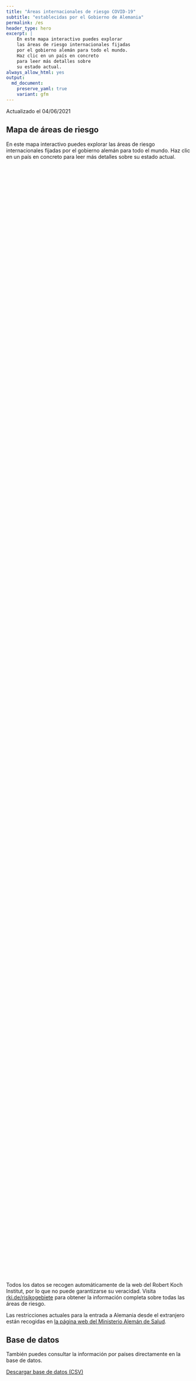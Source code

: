 ```yaml
---
title: "Áreas internacionales de riesgo COVID-19"
subtitle: "establecidas por el Gobierno de Alemania"
permalink: /es
header_type: hero
excerpt: |
    En este mapa interactivo puedes explorar
    las áreas de riesgo internacionales fijadas
    por el gobierno alemán para todo el mundo.
    Haz clic en un país en concreto
    para leer más detalles sobre
    su estado actual.
always_allow_html: yes
output: 
  md_document:
    preserve_yaml: true
    variant: gfm
---
```


<!-- Modify _R/index_es.Rmd file instead -->

<p class="text-right font-weight-bold">

Actualizado el 04/06/2021

</p>

## Mapa de áreas de riesgo

En este mapa interactivo puedes explorar las áreas de riesgo
internacionales fijadas por el gobierno alemán para todo el mundo. Haz
clic en un país en concreto para leer más detalles sobre su estado
actual.

<div id="leaflet" class="leaflet html-widget" style="width:100%;height:75vh;">

</div>

<script src="https://corona-atlas.de/assets/data/locale_es.js"></script>

<script src="https://corona-atlas.de/assets/js/map.js"></script>

Todos los datos se recogen automáticamente de la web del Robert Koch
Institut, por lo que no puede garantizarse su veracidad. Visita
[rki.de/risikogebiete](https://rki.de/risikogebiete) para obtener la
información completa sobre todas las áreas de riesgo.

Las restricciones actuales para la entrada a Alemania desde el
extranjero están recogidas en [la página web del Ministerio Alemán de
Salud](https://www.bundesgesundheitsministerium.de/en/coronavirus/current-information-for-travellers).

## Base de datos

También puedes consultar la información por países directamente en la
base de datos.

<div id="reactable" class="reactable html-widget" style="width:auto;height:auto;"></div>
<script type="application/json" data-for="reactable">{"x":{"tag":{"name":"Reactable","attribs":{"data":{"País/Región":["Afganistán","Angola","Albania","Andorra","Emiratos Árabes Unidos","Argentina","Armenia","Antigua y Barbuda","Australia","Austria","Azerbayán","Burundi","Bélgica","Benín","Burquina Faso","Bangladesh","Bulgaria","Bahrein","Bahamas","Bosnia y Herzegovina","Bielorrusia","Belice","Bolivia","Brasil","Barbados","Brunei","Bhután","Botsuana","República Centro-africana","Canadá","Suiza","Chile","China","Costa de Marfil","Camerún","República Democráctica del Congo","Congo","Colombia","Comores, Islas","Cabo Verde","Costa Rica","Cuba","Chipre","República Checa","Alemania","Yibuti","Dominica","Dinamarca","República Dominicana","Algeria","Ecuador","Egipto","Eritrea","España","Estonia","Etiopía","Finlandia","Fiyi","Francia","Micronesia","Gabón","Reino Unido","Georgia","Ghana","Guinea","Gambia","Guinea-Bissau","Guinea Ecuatorial","Grecia","Granada","Guatemala","Guyana","Hong Kong","Honduras","Croacia","Haití","Hungría","Indonesia","India","Irlanda","Irán","Iraq","Islandia","Israel","Italia","Jamaica","Jordania","Japón","Kazajistán","Kenia","Kirgizstán","Camboya","Kiribati","San Cristobo y Nevis","Corea del Sur","Kuwait","Laos","Líbano","Liberia","Libia","Santa Lucía","Liechtenstein","Sri Lanka","Lesoto","Lituania","Luxemburgo","Letonia","Marruecos","Mónaco","Moldavia","Madagascar","Islas Maldivas","México","Islas Marshall","Macedonia del Norte","Mali","Malta","Myanmar/Burma","Montenegro","Mongolia","Mozambique","Mauritania","Mauricio","Malawi","Malasia","Namibia","Niger","Nigeria","Nicaragua","Niue","Países Bajos","Noruega","Nepal","Nauru","Nueva Zelanda","Omán","Pakistán","Panamá","Perú","Filipinas","Palau","Papúa Nueva Guinea","Polonia","Corea del Norte","Portugal","Paraguay","Palestina","Qatar","Rumanía","Federación Rusa","Ruanda","Arabia Saudí","Sudán","Senegal","Singapur","Islas Salomón","Sierra Leona","El Salvador","San Marino","Somalia","Serbia","Sudán del Sur","Santo Tomé y Príncipe","Surinám","Eslovaquia","Eslovenia","Suecia","Esuatini","Seychelles","Siria","Chad","Togo","Tailandia","Tadjikistán","Turkmenistán","Timor Oriental","Tonga","Trinidad y Tobago","Tunez","Turquía","Tuvalu","República Unida de Tanzania","Uganda","Ucrania","Uruguay","Estados Unidos","Uzbekistán","Ciudad del Vaticano","San Vicente y las Granadinas","Venezuela","Vietnam","Vanuatu","Samoa","Kosovo","Yemen","Suráfrica","Zambia","Zimbabue"],"Nivel de riesgo":["Área de riesgo","Área de riesgo","No es área de riesgo","Área de riesgo","Área de riesgo","Área de alta incidencia","Área de riesgo","No es área de riesgo","No es área de riesgo","Área de riesgo (parcial)","Área de riesgo","Área de riesgo","Área de riesgo","Área de riesgo","Área de riesgo","Área de riesgo","No es área de riesgo","Área de alta incidencia","Área de riesgo","Área de riesgo","Área de riesgo","Área de riesgo","Área de alta incidencia","Área de variante viral","No es área de riesgo","No es área de riesgo","Área de riesgo","Área de variante viral","Área de riesgo","Área de riesgo","Área de riesgo (parcial)","Área de alta incidencia","No es área de riesgo","Área de riesgo","Área de riesgo","Área de riesgo","Área de riesgo","Área de alta incidencia","Área de riesgo","Área de alta incidencia","Área de alta incidencia","Área de riesgo","Área de riesgo","No es área de riesgo",null,"Área de riesgo","No es área de riesgo","Área de riesgo (parcial)","Área de riesgo","Área de riesgo","Área de alta incidencia","Área de alta incidencia","Área de riesgo","Área de riesgo (parcial)","Área de riesgo","Área de riesgo","No es área de riesgo","No es área de riesgo","Área de riesgo (parcial)","No es área de riesgo","Área de riesgo","Área de variante viral","Área de alta incidencia","Área de riesgo","Área de riesgo","Área de riesgo","Área de riesgo","Área de riesgo","Área de riesgo","No es área de riesgo","Área de riesgo","Área de riesgo","No es área de riesgo","Área de riesgo","Área de riesgo (parcial)","Área de riesgo","No es área de riesgo","Área de riesgo","Área de variante viral","Área de riesgo (parcial)","Área de alta incidencia","Área de riesgo","No es área de riesgo","No es área de riesgo","No es área de riesgo","No es área de riesgo","Área de riesgo","No es área de riesgo","Área de riesgo","Área de riesgo","Área de riesgo","No es área de riesgo","No es área de riesgo","No es área de riesgo","No es área de riesgo","Área de alta incidencia","No es área de riesgo","Área de riesgo","Área de riesgo","Área de riesgo","Área de riesgo","No es área de riesgo","Área de riesgo","Área de variante viral","Área de riesgo","Área de riesgo","Área de riesgo","Área de riesgo","No es área de riesgo","Área de riesgo","Área de riesgo","Área de alta incidencia","Área de alta incidencia","No es área de riesgo","Área de riesgo","Área de riesgo","No es área de riesgo","No es área de riesgo","Área de riesgo","Área de riesgo","Área de variante viral","Área de riesgo","No es área de riesgo","Área de variante viral","Área de riesgo","Área de riesgo","Área de riesgo","Área de riesgo","Área de riesgo","No es área de riesgo","Área de riesgo (parcial)","Área de riesgo (parcial)","Área de variante viral","No es área de riesgo","No es área de riesgo","Área de riesgo","Área de riesgo","Área de riesgo","Área de alta incidencia","Área de riesgo","No es área de riesgo","Área de riesgo","No es área de riesgo","Área de riesgo","Área de riesgo (parcial)","Área de alta incidencia","Área de riesgo","Área de alta incidencia","No es área de riesgo","Área de riesgo","No es área de riesgo","Área de riesgo","Área de alta incidencia","Área de riesgo","No es área de riesgo","No es área de riesgo","Área de riesgo","Área de riesgo","No es área de riesgo","Área de riesgo","Área de riesgo","Área de riesgo","No es área de riesgo","Área de alta incidencia","No es área de riesgo","Área de riesgo","Área de riesgo","Área de variante viral","Área de alta incidencia","Área de alta incidencia","Área de riesgo","Área de riesgo","No es área de riesgo","Área de riesgo","Área de riesgo","Área de riesgo","No es área de riesgo","Área de alta incidencia","Área de alta incidencia","Área de riesgo","No es área de riesgo","Área de alta incidencia","No es área de riesgo","Área de riesgo","Área de variante viral","Área de riesgo","Área de riesgo","No es área de riesgo","No es área de riesgo","Área de riesgo","No es área de riesgo","No es área de riesgo","No es área de riesgo","Área de riesgo","Área de riesgo","Área de variante viral","Área de variante viral","Área de variante viral"],"Detalles":["desde el 21/02/2021","desde el 15/06/2020",null,"desde el 23/05/2021","desde el 18/04/2021","desde el 18/04/2021","desde el 09/05/2021",null,null,"desde el 01/11/2020. El nivel de riesgo afecta a las siguientes regiones: -Tirol, desde el 01/11/2020; -Vorarlberg, desde el 01/11/2020","desde el 15/06/2020","desde el 15/06/2020","desde el 30/09/2020","desde el 15/06/2020","desde el 15/06/2020","desde el 15/06/2020",null,"desde el 14/02/2021","desde el 25/04/2021","desde el 16/05/2021","desde el 15/06/2020","desde el 15/06/2020","desde el 24/01/2021","desde el 19/01/2021",null,null,"desde el 15/06/2020","desde el 07/02/2021","desde el 15/06/2020","desde el 15/11/2020","desde el 24/10/2020. A excepción de las siguientes regiones: -Aargau; -Basel-Land; -Basel-Stadt; -Graubünden; -Solothurn; -Tessin; -Zug; -Zürich","desde el 03/04/2021",null,"desde el 15/06/2020","desde el 15/06/2020","desde el 15/06/2020","desde el 15/06/2020","desde el 24/01/2021","desde el 15/06/2020","desde el 25/04/2021","desde el 09/05/2021","desde el 28/02/2021","desde el 30/05/2021",null,null,"desde el 15/06/2020",null,"desde el 28/03/2021. A excepción de las siguientes regiones: -Faroes; -Groenlandia","desde el 30/05/2021","desde el 15/06/2020","desde el 31/01/2021","desde el 24/01/2021","desde el 15/06/2020","desde el 14/08/2020. El nivel de riesgo afecta a las siguientes regiones: -Andalucía, desde el 14/08/2020; -Aragón, desde el 31/07/2020; -País Vasco, desde el 14/08/2020; -Castilla y León, desde el 14/08/2020; -Cataluña, desde el 31/07/2020; -La Rioja, desde el 03/04/2021; -Madrid, desde el 14/08/2020; -Melilla, desde el 14/08/2020; -Navarra, desde el 31/07/2020","desde el 16/05/2021","desde el 15/06/2020",null,null,"desde el 23/05/2021. A excepción de las siguientes regiones: -Córcega; -Mayotte; -Nueva Caledonia; -Polynesien; -Saint-Pierre y Miquelon; -Wallis y Futuna",null,"desde el 15/06/2020","desde el 23/05/2021","desde el 09/05/2021","desde el 15/06/2020","desde el 15/06/2020","desde el 15/06/2020","desde el 15/06/2020","desde el 15/06/2020","desde el 07/03/2021",null,"desde el 15/06/2020","desde el 15/06/2020",null,"desde el 15/06/2020","desde el 23/05/2021. A excepción de las siguientes regiones: -Dubrovnik-Neretva; -Istria; -Karlovac; -Krapina-Zagorje; -Požega-Eslavonia; -Split-Dalmacia","desde el 15/06/2020",null,"desde el 15/06/2020","desde el 26/04/2021","desde el 21/03/2021. El nivel de riesgo afecta a las siguientes regiones: -Border, desde el 21/03/2021; -Dublin, desde el 21/03/2021; -Mid-East, desde el 21/03/2021","desde el 24/01/2021","desde el 15/06/2020",null,null,null,null,"desde el 16/05/2021",null,"desde el 15/06/2020","desde el 15/06/2020","desde el 15/06/2020",null,null,null,null,"desde el 21/03/2021",null,"desde el 16/05/2021","desde el 15/06/2020","desde el 15/06/2020","desde el 23/05/2021",null,"desde el 16/05/2021","desde el 31/01/2021","desde el 06/06/2021","desde el 25/09/2020","desde el 11/04/2021","desde el 15/06/2020",null,"desde el 25/04/2021","desde el 15/06/2020","desde el 09/05/2021","desde el 24/01/2021",null,"desde el 16/05/2021","desde el 15/06/2020",null,null,"desde el 09/05/2021","desde el 23/05/2021","desde el 07/02/2021","desde el 15/06/2020",null,"desde el 07/02/2021","desde el 09/05/2021","desde el 14/02/2021","desde el 15/06/2020","desde el 15/06/2020","desde el 15/06/2020",null,"desde el 30/05/2021. A excepción de las siguientes regiones: -Bonaire; -Curaçao; -Sint Eustatius y Saba","desde el 08/11/2020. El nivel de riesgo afecta a las siguientes regiones: -Agder, desde el 02/05/2021; -Innlandet, desde el 30/05/2021; -Oslo, desde el 08/11/2020; -Troms og Finnmark, desde el 06/06/2021; -Trøndelag, desde el 06/06/2021; -Vestfold og Telemark, desde el 09/05/2021; -Viken, desde el 15/11/2020","desde el 16/05/2021",null,null,"desde el 23/05/2021","desde el 15/06/2020","desde el 28/02/2021","desde el 03/04/2021","desde el 15/06/2020",null,"desde el 17/06/2020",null,"desde el 15/06/2020","desde el 14/03/2021. El nivel de riesgo afecta a las siguientes regiones: -Azores, desde el 18/04/2021; -Madeira, desde el 14/03/2021","desde el 21/03/2021","desde el 16/05/2021","desde el 25/04/2021",null,"desde el 15/06/2020",null,"desde el 15/06/2020","desde el 31/01/2021","desde el 15/06/2020",null,null,"desde el 15/06/2020","desde el 15/06/2020",null,"desde el 15/06/2020","desde el 16/05/2021","desde el 15/06/2020",null,"desde el 23/05/2021",null,"desde el 23/05/2021","desde el 06/06/2021","desde el 31/01/2021","desde el 14/02/2021","desde el 31/01/2021","desde el 15/06/2020","desde el 15/06/2020",null,"desde el 15/06/2020","desde el 17/06/2020","desde el 17/06/2020",null,"desde el 23/05/2021","desde el 25/04/2021","desde el 06/06/2021",null,"desde el 14/03/2021",null,"desde el 16/05/2021","desde el 06/06/2021","desde el 07/03/2021","desde el 15/06/2020",null,null,"desde el 15/06/2020",null,null,null,"desde el 16/05/2021","desde el 15/06/2020","desde el 13/01/2021","desde el 07/02/2021","desde el 07/02/2021"]},"columns":[{"accessor":"País/Región","name":"País/Región","type":"character"},{"accessor":"Nivel de riesgo","name":"Nivel de riesgo","type":"character"},{"accessor":"Detalles","name":"Detalles","type":"character"}],"filterable":true,"searchable":true,"defaultPageSize":10,"showPageSizeOptions":true,"pageSizeOptions":[10,25,50,100],"paginationType":"jump","showPageInfo":true,"minRows":1,"striped":true,"dataKey":"cfd8a61f87528f5489fbfc757dba64fa","key":"cfd8a61f87528f5489fbfc757dba64fa"},"children":[]},"class":"reactR_markup"},"evals":[],"jsHooks":[]}</script>

<p class="text-center my-5">

<a href="assets/dist/db_countries_risk_es.csv" class="btn btn-primary">Descargar
base de datos (CSV)</a>

</p>
